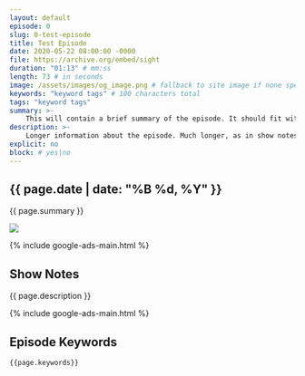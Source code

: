 ```yaml
---
layout: default
episode: 0
slug: 0-test-episode
title: Test Episode
date: 2020-05-22 08:00:00 -0000
file: https://archive.org/embed/sight
duration: "01:13" # mm:ss
length: 73 # in seconds
image: /assets/images/og_image.png # fallback to site image if none specified here
keywords: "keyword tags" # 100 characters total
tags: "keyword tags"
summary: >-
    This will contain a brief summary of the episode. It should fit within a tweet length.
description: >-
    Longer information about the episode. Much longer, as in show notes.
explicit: no
block: # yes|no
---
```


## {{ page.date | date: "%B %d, %Y" }}

{{ page.summary }}

![]({{page.image}})

{% include google-ads-main.html %}

## Show Notes

{{ page.description }}

{% include google-ads-main.html %}

## Episode Keywords

```
{{page.keywords}}
```